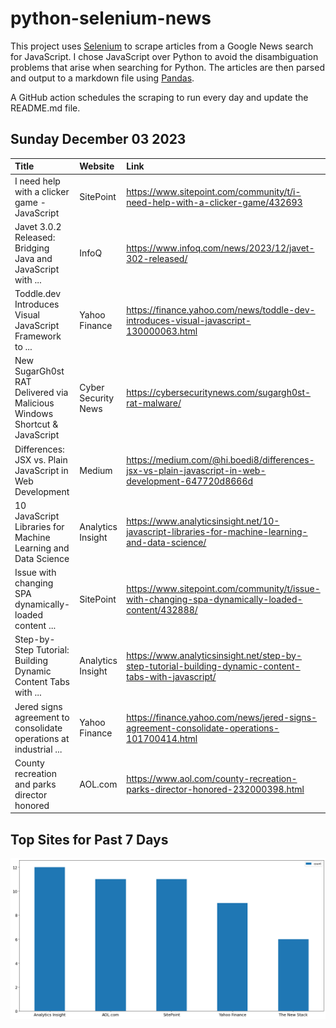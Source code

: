 # python-selenium-news

This project uses [Selenium](https://www.seleniumhq.org/) to scrape articles from a Google News search for JavaScript.
I chose JavaScript over Python to avoid the disambiguation problems that arise when searching for Python.
The articles are then parsed and output to a markdown file using [Pandas](https://pandas.pydata.org/).

A GitHub action schedules the scraping to run every day and update the README.md file.

## Sunday December 03 2023


| Title                                                                    | Website             | Link                                                                                                  |
|:-------------------------------------------------------------------------|:--------------------|:------------------------------------------------------------------------------------------------------|
| I need help with a clicker game - JavaScript                             | SitePoint           | https://www.sitepoint.com/community/t/i-need-help-with-a-clicker-game/432693                          |
| Javet 3.0.2 Released: Bridging Java and JavaScript with ...              | InfoQ               | https://www.infoq.com/news/2023/12/javet-302-released/                                                |
| Toddle.dev Introduces Visual JavaScript Framework to ...                 | Yahoo Finance       | https://finance.yahoo.com/news/toddle-dev-introduces-visual-javascript-130000063.html                 |
| New SugarGh0st RAT Delivered via Malicious Windows Shortcut & JavaScript | Cyber Security News | https://cybersecuritynews.com/sugargh0st-rat-malware/                                                 |
| Differences: JSX vs. Plain JavaScript in Web Development                 | Medium              | https://medium.com/@hi.boedi8/differences-jsx-vs-plain-javascript-in-web-development-647720d8666d     |
| 10 JavaScript Libraries for Machine Learning and Data Science            | Analytics Insight   | https://www.analyticsinsight.net/10-javascript-libraries-for-machine-learning-and-data-science/       |
| Issue with changing SPA dynamically-loaded content ...                   | SitePoint           | https://www.sitepoint.com/community/t/issue-with-changing-spa-dynamically-loaded-content/432888/      |
| Step-by-Step Tutorial: Building Dynamic Content Tabs with ...            | Analytics Insight   | https://www.analyticsinsight.net/step-by-step-tutorial-building-dynamic-content-tabs-with-javascript/ |
| Jered signs agreement to consolidate operations at industrial ...        | Yahoo Finance       | https://finance.yahoo.com/news/jered-signs-agreement-consolidate-operations-101700414.html            |
| County recreation and parks director honored                             | AOL.com             | https://www.aol.com/county-recreation-parks-director-honored-232000398.html                           |
## Top Sites for Past 7 Days

![Graph of Top Sites](https://raw.githubusercontent.com/dan-mba/python-selenium-news/main/last-week.png)

